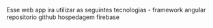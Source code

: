 Esse web app ira utilizar as seguintes tecnologias - 
framework angular 
repositorio github 
hospedagem firebase 
